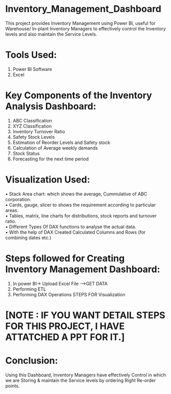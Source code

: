 # Inventory_Management_Dashboard
This project provides Inventory Management using Power BI, useful for Warehouse/ In-plant Inventory Managers to effectively control the Inventory levels and also maintain the Service Levels.

# Tools Used:
1. Power BI Software
2. Excel

# Key Components of the Inventory Analysis Dashboard:
1. ABC Classification
2. XYZ Classification
3. Inventory Turnover Ratio
4. Safety Stock Levels
5. Estimation of Reorder Levels and Safety stock
6. Calculation of Average weekly demands
7. Stock Status
8. Forecasting for the next time period

# Visualization Used:
• Stack Area chart: which shows the average, Cummulative of ABC corporation.<br>
• Cards, gauge, slicer to shows the requirement according to particular areas.<br>
• Tables, matrix, line charts for distributions, stock reports and turnover ratio.<br>
• Different Types Of DAX functions to analyse the actual data.<br>
• With the help of DAX Created Calculated Columns and Rows (for combining dates etc.)

# Steps followed for Creating Inventory Management Dashboard:
1. In power BI-> Upload Excel File -->GET DATA
2. Performing ETL
3. Performing DAX Operations STEPS FOR Visualization
# [NOTE : IF YOU WANT DETAIL STEPS FOR THIS PROJECT, I HAVE ATTATCHED A PPT FOR IT.]

# Conclusion:
Using this Dashboard, Inventory Managers have effectively Control in which we are Storing & maintain the Service levels by ordering Right Re-order points.
